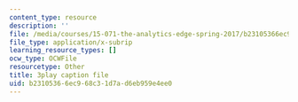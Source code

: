 ```yaml
---
content_type: resource
description: ''
file: /media/courses/15-071-the-analytics-edge-spring-2017/b23105366ec968c31d7ad6eb959e4ee0_7MAVWhOUTGU.srt
file_type: application/x-subrip
learning_resource_types: []
ocw_type: OCWFile
resourcetype: Other
title: 3play caption file
uid: b2310536-6ec9-68c3-1d7a-d6eb959e4ee0
---
```

